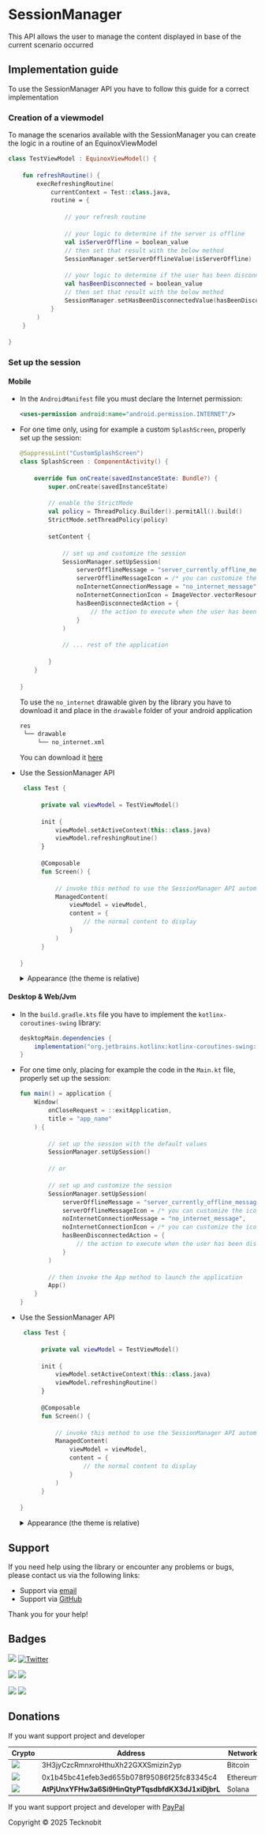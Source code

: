 # SessionManager

This API allows the user to manage the content displayed in base of the current scenario occurred

## Implementation guide

To use the SessionManager API you have to follow this guide for a correct implementation

### Creation of a viewmodel

To manage the scenarios available with the SessionManager you can create the logic in a routine of an EquinoxViewModel

```kotlin
class TestViewModel : EquinoxViewModel() {

    fun refreshRoutine() {
        execRefreshingRoutine(
            currentContext = Test::class.java,
            routine = {

                // your refresh routine

                // your logic to determine if the server is offline 
                val isServerOffline = boolean_value
                // then set that result with the below method
                SessionManager.setServerOfflineValue(isServerOffline)

                // your logic to determine if the user has been disconnected
                val hasBeenDisconnected = boolean_value
                // then set that result with the below method
                SessionManager.setHasBeenDisconnectedValue(hasBeenDisconnected)
            }
        )
    }

}
```

### Set up the session

#### Mobile

- In the `AndroidManifest` file you must declare the Internet permission:

    ```xml
    <uses-permission android:name="android.permission.INTERNET"/>
    ```

- For one time only, using for example a custom `SplashScreen`, properly set up the session:

    ```kotlin
    @SuppressLint("CustomSplashScreen")
    class SplashScreen : ComponentActivity() {
    
        override fun onCreate(savedInstanceState: Bundle?) {
            super.onCreate(savedInstanceState)
 
            // enable the StrictMode
            val policy = ThreadPolicy.Builder().permitAll().build()
            StrictMode.setThreadPolicy(policy)
  
            setContent {
  
                // set up and customize the session 
                SessionManager.setUpSession(
                    serverOfflineMessage = "server_currently_offline_message",
                    serverOfflineMessageIcon = /* you can customize the icon if needed */
                    noInternetConnectionMessage = "no_internet_message",
                    noInternetConnectionIcon = ImageVector.vectorResource(id = R.drawable.no_internet),
                    hasBeenDisconnectedAction = {
                        // the action to execute when the user has been disconnected
                    }
                )
                
                // ... rest of the application
  
            }
        }
    
    }
    ```

  To use the `no_internet` drawable given by the library you have to download it and place in the `drawable` folder of
  your android application
  ``` bash
  res
   └── drawable
       └── no_internet.xml
  ```

  You can download
  it [here](https://github.com/N7ghtm4r3/Equinox-Compose/blob/main/library/src/commonMain/composeResources/drawable/no_internet.xml)

- Use the SessionManager API

  ```kotlin
   class Test {
       
        private val viewModel = TestViewModel()

        init {
            viewModel.setActiveContext(this::class.java)
            viewModel.refreshingRoutine()
        }

        @Composable
        fun Screen() {
  
            // invoke this method to use the SessionManager API automatically
            ManagedContent(
                viewModel = viewModel,
                content = {
                    // the normal content to display
                }
            )
        }
   
  }        
  ```

  <details>
  <summary>Appearance (the theme is relative)</summary>
    <img src="https://github.com/N7ghtm4r3/Equinox-Compose/blob/main/images/no_internet_mobile.png" alt="no_internet"/>
    <img src="https://github.com/N7ghtm4r3/Equinox-Compose/blob/main/images/server_offline_mobile.png" alt="server_offline"/>
  </details>

#### Desktop & Web/Jvm

- In the `build.gradle.kts` file you have to implement the `kotlinx-coroutines-swing` library:

    ```groovy
    desktopMain.dependencies {      
        implementation("org.jetbrains.kotlinx:kotlinx-coroutines-swing:1.8.1")
    }
    ```

- For one time only, placing for example the code in the `Main.kt` file, properly set up the session:

    ```kotlin
    fun main() = application {
        Window(
            onCloseRequest = ::exitApplication,
            title = "app_name"
        ) {
  
            // set up the session with the default values 
            SessionManager.setUpSession()
  
            // or
  
            // set up and customize the session 
            SessionManager.setUpSession(
                serverOfflineMessage = "server_currently_offline_message",
                serverOfflineMessageIcon = /* you can customize the icon if needed */
                noInternetConnectionMessage = "no_internet_message",
                noInternetConnectionIcon = /* you can customize the icon if needed */,
                hasBeenDisconnectedAction = {
                    // the action to execute when the user has been disconnected
                }
            )
  
            // then invoke the App method to launch the application
            App()
        }
    }
    ```

- Use the SessionManager API

  ```kotlin
   class Test {
       
        private val viewModel = TestViewModel()

        init {
            viewModel.setActiveContext(this::class.java)
            viewModel.refreshingRoutine()
        }

        @Composable
        fun Screen() {
  
            // invoke this method to use the SessionManager API automatically
            ManagedContent(
                viewModel = viewModel,
                content = {
                    // the normal content to display
                }
            )
        }
   
  }        
  ```

  <details>
  <summary>Appearance (the theme is relative)</summary>
    <img src="https://github.com/N7ghtm4r3/Equinox-Compose/blob/main/images/no_internet_desktop.png" alt="no_internet"/>
    <img src="https://github.com/N7ghtm4r3/Equinox-Compose/blob/main/images/server_offline_desktop.png" alt="server_offline"/>
  </details>



## Support

If you need help using the library or encounter any problems or bugs, please contact us via the following links:

- Support via <a href="mailto:infotecknobitcompany@gmail.com">email</a>
- Support via <a href="https://github.com/N7ghtm4r3/Equinox/issues/new">GitHub</a>

Thank you for your help!

## Badges

[![](https://img.shields.io/badge/Google_Play-414141?style=for-the-badge&logo=google-play&logoColor=white)](https://play.google.com/store/apps/developer?id=Tecknobit)
[![Twitter](https://img.shields.io/badge/Twitter-1DA1F2?style=for-the-badge&logo=twitter&logoColor=white)](https://twitter.com/tecknobit)

[![](https://img.shields.io/badge/Spring_Boot-F2F4F9?style=for-the-badge&logo=spring-boot)](https://spring.io/projects/spring-boot)
[![](https://img.shields.io/badge/Jetpack%2Compose-4285F4.svg?style=for-the-badge&logo=Jetpack-Compose&logoColor=white)](https://www.jetbrains.com/lp/compose-multiplatform/)

[![](https://img.shields.io/badge/Java-ED8B00?style=for-the-badge&logo=java&logoColor=white)](https://www.oracle.com/java/)
[![](https://img.shields.io/badge/Kotlin-B125EA?style=for-the-badge&logo=kotlin&logoColor=white)](https://kotlinlang.org/)

## Donations

If you want support project and developer

| Crypto                                                                                              | Address                                          | Network  |
|-----------------------------------------------------------------------------------------------------|--------------------------------------------------|----------|
| ![](https://img.shields.io/badge/Bitcoin-000000?style=for-the-badge&logo=bitcoin&logoColor=white)   | 3H3jyCzcRmnxroHthuXh22GXXSmizin2yp               | Bitcoin  |
| ![](https://img.shields.io/badge/Ethereum-3C3C3D?style=for-the-badge&logo=Ethereum&logoColor=white) | 0x1b45bc41efeb3ed655b078f95086f25fc83345c4       | Ethereum |
| ![](https://img.shields.io/badge/Solana-000?style=for-the-badge&logo=Solana&logoColor=9945FF)       | **AtPjUnxYFHw3a6Si9HinQtyPTqsdbfdKX3dJ1xiDjbrL** | Solana   |

If you want support project and developer
with <a href="https://www.paypal.com/donate/?hosted_button_id=5QMN5UQH7LDT4">PayPal</a>

Copyright © 2025 Tecknobit

